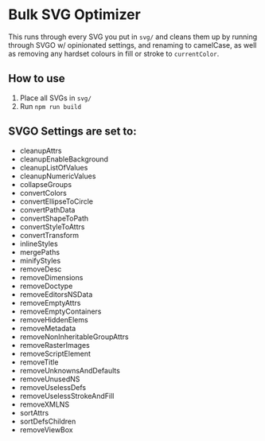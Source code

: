 # Bulk SVG Optimizer

This runs through every SVG you put in `svg/` and cleans them up by running through SVGO w/ opinionated settings, and renaming to camelCase, as well as removing any hardset colours in fill or stroke to `currentColor`.

## How to use

1. Place all SVGs in `svg/`
2. Run `npm run build`

## SVGO Settings are set to:

- cleanupAttrs
- cleanupEnableBackground
- cleanupListOfValues
- cleanupNumericValues
- collapseGroups
- convertColors
- convertEllipseToCircle
- convertPathData
- convertShapeToPath
- convertStyleToAttrs
- convertTransform
- inlineStyles
- mergePaths
- minifyStyles
- removeDesc
- removeDimensions
- removeDoctype
- removeEditorsNSData
- removeEmptyAttrs
- removeEmptyContainers
- removeHiddenElems
- removeMetadata
- removeNonInheritableGroupAttrs
- removeRasterImages
- removeScriptElement
- removeTitle
- removeUnknownsAndDefaults
- removeUnusedNS
- removeUselessDefs
- removeUselessStrokeAndFill
- removeXMLNS
- sortAttrs
- sortDefsChildren
- removeViewBox
